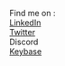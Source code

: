 
Find me on :  
[LinkedIn](https://www.linkedin.com/in/robertmoses/)  
[Twitter](https://twitter.com/robertmoses)  
Discord  
[Keybase](https://keybase.io/robert_moses)  
